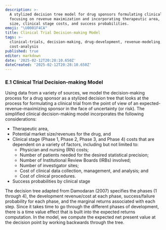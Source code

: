 ```yaml
---
description: >-
  A stylized decision tree model for drug sponsors formulating clinical trials,
  focusing on revenue maximization and incorporating therapeutic area, market
  size, clinical stage costs, and success probabilities.
emoji: "\U0001F4CA"
title: Clinical Trial Decision-making Model
tags: >-
  clinical-trials, decision-making, drug-development, revenue-modeling,
  cost-analysis
published: true
editor: markdown
date: '2025-02-12T20:28:10.650Z'
dateCreated: '2025-02-12T20:28:10.650Z'
---
```

### E.1 Clinical Trial Decision-making Model

Using data from a variety of sources, we model the decision-making process for a drug sponsor as a stylized decision tree that looks at the process for formulating a clinical trial from the point of view of an expected-revenue-maximizing sponsor in the face of uncertainty (or risk). The simplified clinical decision-making model incorporates the following considerations:

- Therapeutic area,
- Potential market size/revenues for the drug, and
- Clinical stage (Phase 1, Phase 2, Phase 3, and Phase 4) costs that are dependent on a variety of factors, including but not limited to:
    - Physician and nursing (RN) costs;
    - Number of patients needed for the desired statistical precision;
    - Number of Institutional Review Boards (IRBs) involved;
    - Number of investigator sites;
    - Cost of clinical data collection, management, and analysis; and
    - Cost of clinical procedures.
- Success probabilities by clinical stage

The decision tree adapted from Damodaran (2007) specifies the phases (1 through 4), the development revenue/cost at each phase, success/failure probability for each phase, and the marginal returns associated with each step. Since it takes time to go through the different phases of development, there is a time value effect that is built into the expected returns computation. In the model, we compute the expected net present value at the decision point by working backwards through the tree.


